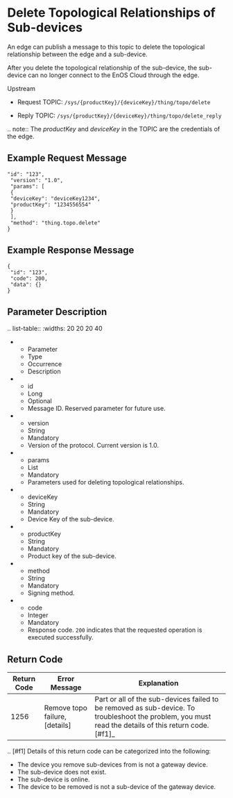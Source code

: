 # Delete Topological Relationships of Sub-devices

An edge can publish a message to this topic to delete the topological relationship between the edge and a sub-device.

After you delete the topological relationship of the sub-device, the sub-device can no longer connect to the EnOS Cloud through the edge.

Upstream

- Request TOPIC: `/sys/{productKey}/{deviceKey}/thing/topo/delete`

- Reply TOPIC: `/sys/{productKey}/{deviceKey}/thing/topo/delete_reply`

.. note:: The *productKey* and *deviceKey* in the TOPIC are the credentials of the edge.

## Example Request Message

```
"id": "123",
 "version": "1.0",
 "params": [
 {
 "deviceKey": "deviceKey1234",
 "productKey": "1234556554"
 }
 ],
 "method": "thing.topo.delete"
}

```

## Example Response Message

```
{
 "id": "123",
 "code": 200,
 "data": {}
}

```

## Parameter Description

.. list-table::
   :widths: 20 20 20 40

   * - Parameter
     - Type
     - Occurrence
     - Description
   * - id
     - Long
     - Optional
     - Message ID. Reserved parameter for future use.
   * - version
     - String
     - Mandatory
     - Version of the protocol. Current version is 1.0.
   * - params
     - List
     - Mandatory
     - Parameters used for deleting topological relationships.
   * - deviceKey
     - String
     - Mandatory
     - Device Key of the sub-device.
   * - productKey
     - String
     - Mandatory
     - Product key of the sub-device.
   * - method
     - String
     - Mandatory
     - Signing method.
   * - code
     - Integer
     - Mandatory
     - Response code. `200` indicates that the requested operation is executed successfully.

## Return Code

| Return Code | Error Message | Explanation|
|---------|---------|---------|
| 1256 | Remove topo failure, \[details\] | Part or all of the sub-devices failed to be removed as sub-device. To troubleshoot the problem, you must read the details of this return code. [#f1]_ |

.. [#f1] Details of this return code can be categorized into the following:
   - The device you remove sub-devices from is not a gateway device.
   - The sub-device does not exist.
   - The sub-device is online.
   - The device to be removed is not a sub-device of the gateway device.



<!--end-->
